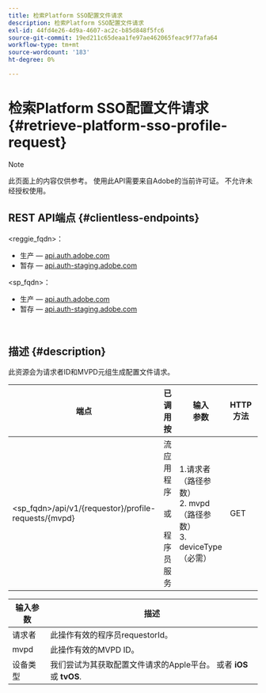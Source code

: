 ```yaml
---
title: 检索Platform SSO配置文件请求
description: 检索Platform SSO配置文件请求
exl-id: 44fd4e26-4d9a-4607-ac2c-b85d848f5fc6
source-git-commit: 19ed211c65deaa1fe97ae462065feac9f77afa64
workflow-type: tm+mt
source-wordcount: '183'
ht-degree: 0%

---
```


# 检索Platform SSO配置文件请求 {#retrieve-platform-sso-profile-request}

>[!NOTE]
>
>此页面上的内容仅供参考。 使用此API需要来自Adobe的当前许可证。 不允许未经授权使用。

## REST API端点 {#clientless-endpoints}

&lt;reggie_fqdn>：

* 生产 —  [api.auth.adobe.com](http://api.auth.adobe.com/)
* 暂存 —  [api.auth-staging.adobe.com](http://api.auth-staging.adobe.com/)

&lt;sp_fqdn>：

* 生产 —  [api.auth.adobe.com](http://api.auth.adobe.com/)
* 暂存 —  [api.auth-staging.adobe.com](http://api.auth-staging.adobe.com/)

</br>

## 描述 {#description}

此资源会为请求者ID和MVPD元组生成配置文件请求。


| 端点 | 已调用  </br>按 | 输入   </br>参数 | HTTP  </br>方法 | 响应 | HTTP  </br>响应 |
| --- | --- | --- | --- | --- | --- |
| &lt;sp_fqdn>/api/v1/{requestor}/profile-requests/{mvpd} | 流应用程序</br></br>或</br></br>程序员服务 | 1.请求者（路径参数）</br>2. mvpd（路径参数）</br>3. deviceType（必需） | GET | 响应Content-Type将为application/octet-stream，因为实际有效负载对客户端应用程序是不透明的。</br></br>应用程序应将响应转发到平台</br></br>用于获取配置文件SSO的SSO引擎。 | 200 — 成功   </br>400 — 错误请求 |


| 输入参数 | 描述 |
| --------------- | -------------------------------------------------------------------------------------------------------- |
| 请求者 | 此操作有效的程序员requestorId。 |
| mvpd | 此操作有效的MVPD ID。 |
| 设备类型 | 我们尝试为其获取配置文件请求的Apple平台。  或者 **iOS** 或 **tvOS**. |
